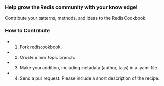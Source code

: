 ### Help grow the Redis community with your knowledge!

Contribute your patterns, methods, and ideas to the Redis Cookbook.

### How to Contribute

* 1) Fork rediscookbook.
* 2) Create a new topic branch.
* 3) Make your addition, including metadata (author, tags) in a .yaml file.
* 4) Send a pull request. Please include a short description of the recipe.
